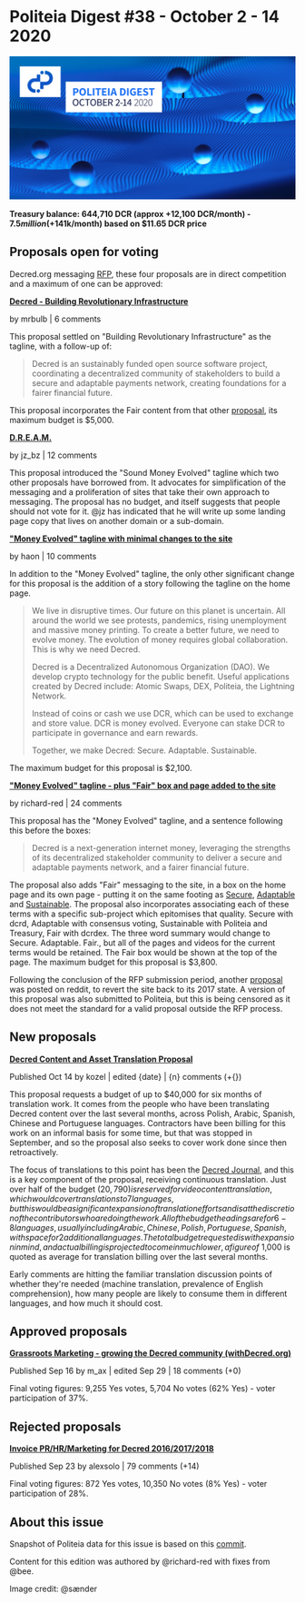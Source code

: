 # Politeia Digest #38 - October 2 - 14 2020

![Image credit: @sænder](img/issue038/issue038-title.png)

**Treasury balance: 644,710 DCR (approx +12,100 DCR/month) - $7.5 million (+$141k/month) based on $11.65 DCR price**

## Proposals open for voting

Decred.org messaging [RFP](https://proposals.decred.org/proposals/91becea), these four proposals are in direct competition and a maximum of one can be approved:

**[Decred - Building Revolutionary Infrastructure](https://proposals.decred.org/proposals/d6ff458)**

by mrbulb | 6 comments

This proposal settled on "Building Revolutionary Infrastructure" as the tagline, with a follow-up of:

> Decred is an sustainably funded open source software project, coordinating a decentralized community of stakeholders to build a secure and adaptable payments network, creating foundations for a fairer financial future.

This proposal incorporates the Fair content from that other [proposal](https://proposals.decred.org/proposals/f0a00d5), its maximum budget is $5,000.

**[D.R.E.A.M.](https://proposals.decred.org/proposals/4532397)**

by jz_bz | 12 comments

This proposal introduced the "Sound Money Evolved" tagline which two other proposals have borrowed from. It advocates for simplification of the messaging and a proliferation of sites that take their own approach to messaging. The proposal has no budget, and itself suggests that people should not vote for it. @jz has indicated that he will write up some landing page copy that lives on another domain or a sub-domain.

**["Money Evolved" tagline with minimal changes to the site](https://proposals.decred.org/proposals/02d9fc2)**

by haon | 10 comments

In addition to the "Money Evolved" tagline, the only other significant change for this proposal is the addition of a story following the tagline on the home page.

> We live in disruptive times. Our future on this planet is uncertain. All around the world we see protests, pandemics, rising unemployment and massive money printing. To create a better future, we need to evolve money. The evolution of money requires global collaboration. This is why we need Decred.
>
> Decred is a Decentralized Autonomous Organization (DAO). We develop crypto technology for the public benefit. Useful applications created by Decred include: Atomic Swaps, DEX, Politeia, the Lightning Network.
>
> Instead of coins or cash we use DCR, which can be used to exchange and store value. DCR is money evolved. Everyone can stake DCR to participate in governance and earn rewards.
>
> Together, we make Decred: Secure. Adaptable. Sustainable.

The maximum budget for this proposal is $2,100.

**["Money Evolved" tagline - plus "Fair" box and page added to the site](https://proposals.decred.org/proposals/f0a00d5)**

by richard-red | 24 comments

This proposal has the "Money Evolved" tagline, and a sentence following this before the boxes:

> Decred is a next-generation internet money, leveraging the strengths of its decentralized stakeholder community to deliver a secure and adaptable payments network, and a fairer financial future.

The proposal also adds "Fair" messaging to the site, in a box on the home page and its own page - putting it on the same footing as [Secure](https://decred.org/security/), [Adaptable](https://decred.org/adaptability/) and [Sustainable](https://decred.org/sustainability/). The proposal also incorporates associating each of these terms with a specific sub-project which epitomises that quality. Secure with dcrd, Adaptable with consensus voting, Sustainable with Politeia and Treasury, Fair with dcrdex. The three word summary would change to Secure. Adaptable. Fair., but all of the pages and videos for the current terms would be retained. The Fair box would be shown at the top of the page. The maximum budget for this proposal is $3,800.

Following the conclusion of the RFP submission period, another [proposal](https://www.reddit.com/r/decred/comments/j8svqz/messaging_rfp_git_revert_decredorg/) was posted on reddit, to revert the site back to its 2017 state. A version of this proposal was also submitted to Politeia, but this is being censored as it does not meet the standard for a valid proposal outside the RFP process.

## New proposals

**[Decred Content and Asset Translation Proposal](https://proposals.decred.org/proposals/c093b8a)**

Published Oct 14 by kozel | edited {date} | {n} comments (+{})

This proposal requests a budget of up to $40,000 for six months of translation work. It comes from the people who have been translating Decred content over the last several months, across Polish, Arabic, Spanish, Chinese and Portuguese languages. Contractors have been billing for this work on an informal basis for some time, but that was stopped in September, and so the proposal also seeks to cover work done since then retroactively.

The focus of translations to this point has been the [Decred Journal](https://xaur.github.io/decred-news/), and this is a key component of the proposal, receiving continuous translation. Just over half of the budget ($20,790) is reserved for video content translation, which would cover translations to 7 languages, but this would be a significant expansion of translation efforts and is at the discretion of the contributors who are doing the work. All of the budget headings are for 6-8 languages, usually including Arabic, Chinese, Polish, Portuguese, Spanish, with space for 2 additional languages. The total budget requested is with expansion in mind, and actual billing is projected to come in much lower, a figure of ~$1,000 is quoted as average for translation billing over the last several months.

Early comments are hitting the familiar translation discussion points of whether they're needed (machine translation, prevalence of English comprehension), how many people are likely to consume them in different languages, and how much it should cost.

## Approved proposals

**[Grassroots Marketing - growing the Decred community (withDecred.org)](https://proposals.decred.org/proposals/2bf72e6)**

Published Sep 16 by m_ax | edited Sep 29 | 18 comments (+0)

Final voting figures: 9,255 Yes votes, 5,704 No votes (62% Yes) - voter participation of 37%.

## Rejected proposals

**[Invoice PR/HR/Marketing for Decred 2016/2017/2018](https://proposals.decred.org/proposals/f279ed5)**

Published Sep 23 by alexsolo | 79 comments (+14)

Final voting figures: 872 Yes votes, 10,350 No votes (8% Yes) - voter participation of 28%.

## About this issue

Snapshot of Politeia data for this issue is based on this [commit](https://github.com/decred-proposals/mainnet/commit/bb28f3b35dd4affbe679b1e1b1eacf80f76d1194).

Content for this edition was authored by @richard-red with fixes from @bee.

Image credit: @sænder
